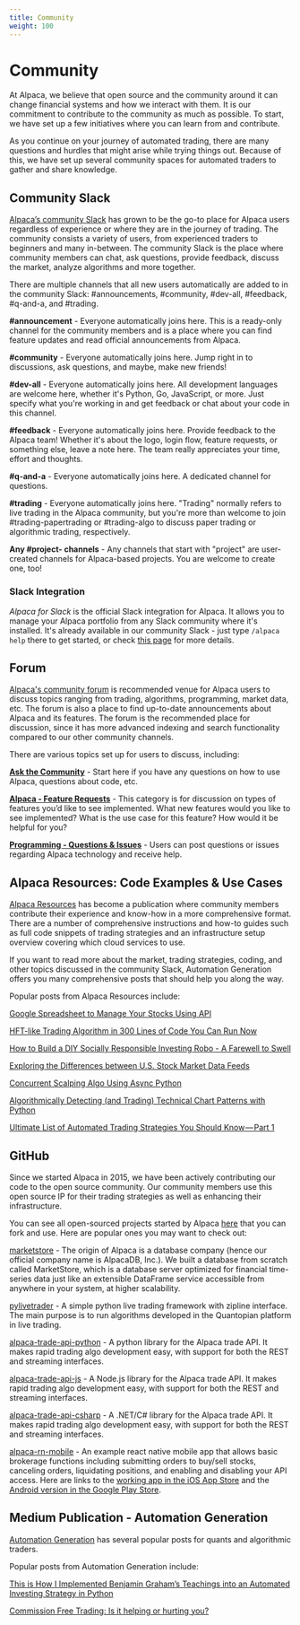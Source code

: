 ```yaml
---
title: Community
weight: 100
---
```


# Community

At Alpaca, we believe that open source and the community around it can change financial systems and how we interact with them. It is our commitment to contribute to the community as much as possible. To start, we have set up a few initiatives where you can learn from and contribute.

As you continue on your journey of automated trading, there are many questions and hurdles that might arise while trying things out. Because of this, we have set up several community spaces for automated traders to gather and share knowledge.

## Community Slack

[Alpaca’s community Slack](https://alpaca.markets/slack) has grown to be the go-to place for Alpaca
users regardless of experience or where they are in the journey of trading. The community
consists a variety of users, from experienced traders to beginners and many in-between. The community Slack is the place where community members can chat, ask questions, provide feedback, discuss the market, analyze algorithms and more together.

There are multiple channels that all new users automatically are added to in the community Slack: #announcements, #community, #dev-all, #feedback, #q-and-a, and #trading. 

**#announcement** - Everyone automatically joins here. This is a ready-only channel for the community
members and is a place where you can find feature updates and read official announcements from Alpaca.

**#community** - Everyone automatically joins here. Jump right in to discussions, ask questions, and maybe, make new friends!

**#dev-all** - Everyone automatically joins here. All development languages are welcome here, whether it's Python, Go, JavaScript, or more. Just specify what you're working in and get feedback or chat about your code in this channel.

**#feedback** - Everyone automatically joins here. Provide feedback to the Alpaca team! Whether it's about the logo, login flow, feature requests, or something else, leave a note here. The team really appreciates your time, effort and thoughts. 

**#q-and-a** - Everyone automatically joins here. A dedicated channel for questions. 

**#trading** - Everyone automatically joins here. "Trading" normally refers to live trading in the Alpaca community, but you're more than welcome to join #trading-papertrading or #trading-algo to discuss paper trading or algorithmic trading, respectively.

**Any #project- channels** - Any channels that start with "project" are user-created channels for Alpaca-based projects. You are welcome to create one, too! 

### Slack Integration

*Alpaca for Slack* is the official Slack integration for Alpaca. It allows you to manage your Alpaca portfolio from any Slack community where it's installed. It's already available in our community Slack - just type `/alpaca help` there to get started, or check [this page](../platform-migration/alpaca-for-slack) for more details.

## Forum
[Alpaca's community forum](https://forum.alpaca.markets) is recommended venue for Alpaca users to discuss topics ranging from trading, algorithms, programming, market data, etc. The forum is also a place to find up-to-date announcements about Alpaca and its features. The forum is the recommended place for discussion, since it has more advanced indexing and search functionality compared to our other community channels.

There are various topics set up for users to discuss, including:

[**Ask the Community**](https://forum.alpaca.markets/c/questions) - Start here if you have any questions on how to use Alpaca, questions about code, etc.

[**Alpaca - Feature Requests**](https://forum.alpaca.markets/c/alpaca/feature-requests) - This category is for discussion on types of features you’d like to see implemented. What new features would you like to see implemented? What is the use case for this feature? How would it be helpful for you?

[**Programming - Questions & Issues**](https://forum.alpaca.markets/c/programming/) - Users can post questions or issues regarding Alpaca technology and receive help.

## Alpaca Resources: Code Examples & Use Cases

[Alpaca Resources](https://alpaca.markets/learn/) has become a publication where community members contribute their experience
and know-how in a more comprehensive format. There are a number of comprehensive instructions and
how-to guides such as full code snippets of trading strategies and an infrastructure setup overview
covering which cloud services to use.

If you want to read more about the market, trading strategies, coding, and other topics discussed in the
community Slack, Automation Generation offers you many comprehensive posts that should help you along the
way.

Popular posts from Alpaca Resources include:

[Google Spreadsheet to Manage Your Stocks Using API](https://alpaca.markets/learn/google-spreadsheet-to-manage-your-stocks-using-api/)

[HFT-like Trading Algorithm in 300 Lines of Code You Can Run Now](https://alpaca.markets/learn/hft-like-trading-algorithm/)

[How to Build a DIY Socially Responsible Investing Robo - A Farewell to Swell](https://alpaca.markets/learn/swell-socially-responsible-investing/)

[Exploring the Differences between U.S. Stock Market Data Feeds](https://alpaca.markets/learn/understanding-stock-market-data/)

[Concurrent Scalping Algo Using Async Python](https://alpaca.markets/learn/concurrent-scalping-algo-async-python/)

[Algorithmically Detecting (and Trading) Technical Chart Patterns with Python](https://alpaca.markets/learn/algorithmic-trading-chart-pattern-python/)

[Ultimate List of Automated Trading Strategies You Should Know — Part 1](https://alpaca.markets/learn/automated-trading-list-1/)

## GitHub

Since we started Alpaca in 2015, we have been actively contributing our code to the open source community.
Our community members use this open source IP for their trading strategies as well as enhancing their
infrastructure.

You can see all open-sourced projects started by Alpaca [here](https://github.com/alpacahq) that you can fork and use. Here are
popular ones you may want to check out:

[marketstore](https://github.com/alpacahq/marketstore) - The origin of Alpaca is a database company
(hence our official company name is AlpacaDB, Inc.). We built a database from scratch called MarketStore,
which is a database server optimized for financial time-series data just like an extensible DataFrame
service accessible from anywhere in your system, at higher scalability.

[pylivetrader](https://github.com/alpacahq/pylivetrader) - A simple python live trading framework with zipline
interface. The main purpose is to run algorithms developed in the Quantopian platform in live trading.

[alpaca-trade-api-python](https://github.com/alpacahq/alpaca-trade-api-python) - A python library for the
Alpaca trade API. It makes rapid trading algo development easy, with support for both the REST and streaming
interfaces.

[alpaca-trade-api-js](https://github.com/alpacahq/alpaca-trade-api-js) - A Node.js library for the Alpaca trade
API. It makes rapid trading algo development easy, with support for both the REST and streaming interfaces.

[alpaca-trade-api-csharp](https://github.com/alpacahq/alpaca-trade-api-csharp) - A .NET/C# library for the Alpaca trade
API. It makes rapid trading algo development easy, with support for both the REST and streaming interfaces.

[alpaca-rn-mobile](https://github.com/alpacahq/alpaca-rn-mobile) - An example react native mobile app that
allows basic brokerage functions including submitting orders to buy/sell stocks, canceling orders,
liquidating positions, and enabling and disabling your API access. Here are links to the [working app in the
iOS App Store](https://itunes.apple.com/us/app/alpaca-dashboard/id1448888086) and the [Android version in the
Google Play Store](https://play.google.com/store/apps/details?id=app.alpaca.markets).

## Medium Publication - Automation Generation

[Automation Generation](https://medium.com/automation-generation) has several popular posts for quants and algorithmic traders.

Popular posts from Automation Generation include:

[This is How I Implemented Benjamin Graham’s Teachings into an Automated Investing Strategy in Python](https://medium.com/automation-generation/teaching-your-computer-to-invest-with-python-commission-free-automated-investing-5ade10961e08)

[Commission Free Trading: Is it helping or hurting you?](https://medium.com/automation-generation/commission-free-trading-is-it-helping-or-hurting-you-dc5fdc22ca6a)

